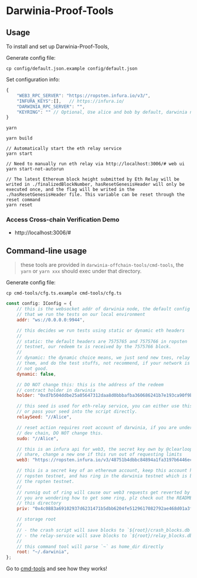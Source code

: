 
# Darwinia-Proof-Tools

## Usage

To install and set up Darwinia-Proof-Tools, 

Generate config file:

`cp config/default.json.example config/default.json`

Set configuration info:

```javascript
{
    "WEB3_RPC_SERVER": "https://ropsten.infura.io/v3/",
    "INFURA_KEYS":[],   // https://infura.io/
    "DARWINIA_RPC_SERVER": "",
    "KEYRING": "" // Optional, Use alice and bob by default, darwinia network account mnemonic word
}

```


```console
yarn

yarn build

// Automatically start the eth relay service
yarn start

// Need to manually run eth relay via http://localhost:3006/# web ui
yarn start-not-autorun

// The latest Ethereum block height submitted by Eth Relay will be writed in ./finalizedBlockNumber, hasResetGenesisHeader will only be executed once, and the flag will be writed in the ./hasResetGenesisHeader file. This variable can be reset through the reset command
yarn reset
```

### Access Cross-chain Verification Demo
- http://localhost:3006/#


## Command-line usage

> these tools are provided in `darwinia-offchain-tools/cmd-tools`, the `yarn` or `yarn xxx` should exec under that directory.

Generate config file:

`cp cmd-tools/cfg.ts.example cmd-tools/cfg.ts`

```js
const config: IConfig = {
    // this is the websocket addr of darwinia node, the default config assumes
    // that we run the tests on our local environment
    addr: "ws://0.0.0.0:9944",

    // this decides we run tests using static or dynamic eth headers
    //
    // static: the default headers are 7575765 and 7575766 in ropsten
    // testnet, our redeem tx is received by the 7575766 block.
    //
    // dynamic: the dynamic choice means, we just send new txes, relay
    // them, and do the test stuffs, not recommend, if your network is
    // not good.
    dynamic: false,

    // DO NOT change this: this is the address of the redeem
    // contract holder in darwinia
    holder: "0xd7b504ddbe25a05647312daa8d0bbbafba360686241b7e193ca90f9b01f95faa",

    // this seed is used for eth-relay service, you can either use this config
    // or pass your seed into the script directly.
    relaySeed: "//Alice",

    // reset action requires root account of darwinia, if you are under the
    // dev chain, DO NOT change this.
    sudo: "//Alice",

    // this is an infura api for web3, the secret key own by @clearloop, free to
    // share, change a new one if this run out of requesting limits
    web3: "https://ropsten.infura.io/v3/48751b4dbbc84894a1fa3197b6446ec2",

    // this is a secret key of an ethereum account, keep this account has eth in
    // ropsten testnet, and has ring in the darwinia testnet which is binding to
    // the ropten testnet.
    //
    // runnig out of ring will cause our web3 requests get reverted by EVM if
    // you are wondering how to get some ring, plz check out the README under
    // this directory
    priv: "0x4c0883a69102937d6231471b5dbb6204fe5129617082792ae468d01a3f362318",

    // storage root
    //
    // - the crash script will save blocks to `${root}/crash_blocks.db`
    // - the relay-service will save blocks to `${root}/relay_blocks.db`
    //
    // this command tool will parse `~` as home_dir directly
    root: "~/.darwinia",
};
```

Go to [cmd-tools][0] and see how they works!

[0]: ./cmd-tools
